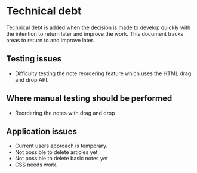 # Technical debt

Technical debt is added when the decision is made to develop quickly with the intention to return later and improve the work. This document tracks areas to return to and improve later.

## Testing issues

- Difficulty testing the note reordering feature which uses the HTML drag and drop API.

## Where manual testing should be performed

- Reordering the notes with drag and drop

## Application issues

- Current users approach is temporary.
- Not possible to delete articles yet
- Not possible to delete basic notes yet
- CSS needs work.
